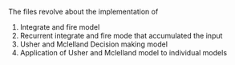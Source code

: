 The files revolve about the implementation of 

1) Integrate and fire model 
2) Recurrent integrate and fire mode that accumulated the input 
3) Usher and Mclelland Decision making model
4) Application of Usher and Mclelland model to individual models 

 